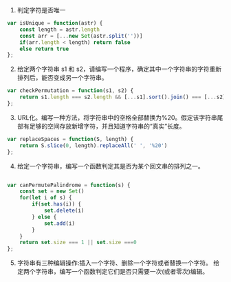
1. 判定字符是否唯一
```js
var isUnique = function(astr) {
    const length = astr.length
    const arr = [...new Set(astr.split(''))]
    if(arr.length < length) return false
    else return true
};
```
2. 给定两个字符串 s1 和 s2，请编写一个程序，确定其中一个字符串的字符重新排列后，能否变成另一个字符串。
```js
var checkPermutation = function(s1, s2) {
    return s1.length === s2.length && [...s1].sort().join() === [...s2].sort().join()
};
```
3. URL化。编写一种方法，将字符串中的空格全部替换为%20。假定该字符串尾部有足够的空间存放新增字符，并且知道字符串的“真实”长度。

```js
var replaceSpaces = function(S, length) {
    return S.slice(0, length).replaceAll(' ', '%20')
};
```

4. 给定一个字符串，编写一个函数判定其是否为某个回文串的排列之一。

```js

var canPermutePalindrome = function(s) {
    const set = new Set()
    for(let i of s) {
        if(set.has(i)) {
            set.delete(i)
        } else {
            set.add(i)
        }
    }
    return set.size === 1 || set.size ===0
};
```
5. 字符串有三种编辑操作:插入一个字符、删除一个字符或者替换一个字符。 给定两个字符串，编写一个函数判定它们是否只需要一次(或者零次)编辑。

